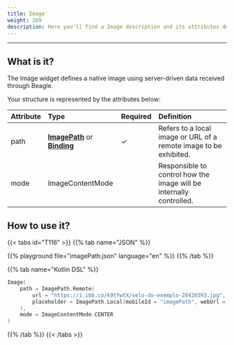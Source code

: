 ```yaml
---
title: Image
weight: 289
description: Here you'll find a Image description and its attributes details.
---
```


---

## What is it?

The Image widget defines a native image using server-driven data received through Beagle.

Your structure is represented by the attributes below:

| **Attribute** | **Type**                                                                                               | Required | **Definition**                                                      |
| :------------ | :----------------------------------------------------------------------------------------------------- | :------- | :------------------------------------------------------------------ |
| path          | [**ImagePath**](/api/components/ui/image/imagepath) or [**Binding**](/api/context/#bindings) | ✓        | Refers to a local image or URL of a remote image to be exhibited.   |
| mode          | ImageContentMode                                                                                       |          | Responsible to control how the image will be internally controlled. |

## How to use it?

{{< tabs id="T116" >}}
{{% tab name="JSON" %}}

<!-- json-playground:imagePath.json
{
   "_beagleComponent_":"beagle:image",
   "path":{
      "_beagleImagePath_":"remote",
      "url":"https://i.ibb.co/k9tYwtX/selo-do-exemplo-28420393.jpg",
      "placeholder":{
        "mobileId": "imagePath",
        "webUrl": "/imagePath.png"
      }
   },
   "mode":"CENTER"
}
-->

{{% playground file="imagePath.json" language="en" %}}
{{% /tab %}}

{{% tab name="Kotlin DSL" %}}

```kotlin
Image(
    path = ImagePath.Remote(
        url = "https://i.ibb.co/k9tYwtX/selo-do-exemplo-28420393.jpg",
        placeholder = ImagePath.Local(mobileId = "imagePath", webUrl = "/imagePath.png")
    ),
    mode = ImageContentMode.CENTER
)
```

{{% /tab %}}
{{< /tabs >}}
